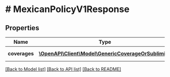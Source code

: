 # # MexicanPolicyV1Response

## Properties

Name | Type | Description | Notes
------------ | ------------- | ------------- | -------------
**coverages** | [**\OpenAPI\Client\Model\GenericCoverageOrSublimit[]**](GenericCoverageOrSublimit.md) | The coverages |

[[Back to Model list]](../../README.md#models) [[Back to API list]](../../README.md#endpoints) [[Back to README]](../../README.md)
